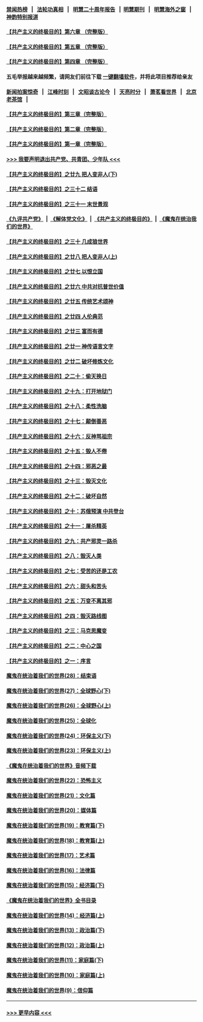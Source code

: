 #### [禁闻热榜](热点新闻.md?=0)  &nbsp;&nbsp;|&nbsp;&nbsp; [法轮功真相](https://github.com/gfw-breaker/truth/blob/master/README.md?=0) &nbsp;&nbsp;|&nbsp;&nbsp; [明慧二十周年报告](https://github.com/gfw-breaker/mh-reports/blob/master/README.md?=0) &nbsp;&nbsp;|&nbsp;&nbsp;[明慧期刊](https://github.com/gfw-breaker/mh-qikan) &nbsp;&nbsp;|&nbsp;&nbsp; [明慧海外之窗](https://github.com/gfw-breaker/mh-news/blob/master/README.md?=0) &nbsp;&nbsp;|&nbsp;&nbsp; [神韵特别报道](https://github.com/gfw-breaker/mh-news/blob/master/shenyun.md?=0)
#### [【共产主义的终极目的】第六章 （完整版）](../pages/nsc422/n11428913.md?t=03070031) 
#### [【共产主义的终极目的】第五章 （完整版）](../pages/nsc422/n11428912.md?t=03070031) 
#### [【共产主义的终极目的】第四章 （完整版）](../pages/nsc422/n11428907.md?t=03070031) 
#### 五毛举报越来越频繁，请网友们前往下载 [一键翻墙软件](https://github.com/gfw-breaker/ssr-accounts)，并将此项目推荐给亲友
#### [新闻拍案惊奇](https://github.com/gfw-breaker/banned-news/blob/master/pages/link4.md) &nbsp;&nbsp;|&nbsp;&nbsp; [江峰时刻](https://github.com/gfw-breaker/banned-news/blob/master/pages/link4.md) &nbsp;&nbsp;|&nbsp;&nbsp; [文昭谈古论今](https://github.com/gfw-breaker/banned-news/blob/master/pages/link4.md) &nbsp;&nbsp;|&nbsp;&nbsp; [天亮时分](https://github.com/gfw-breaker/banned-news/blob/master/pages/link4.md) &nbsp;&nbsp;|&nbsp;&nbsp; [萧茗看世界](https://github.com/gfw-breaker/banned-news/blob/master/pages/link4.md) &nbsp;&nbsp;|&nbsp;&nbsp; [北京老茶馆](https://github.com/gfw-breaker/banned-news/blob/master/pages/link4.md) &nbsp;&nbsp;|&nbsp;&nbsp; 
#### [【共产主义的终极目的】第三章（完整版）](../pages/nsc422/n11428848.md?t=03070031) 
#### [【共产主义的终极目的】第二章（完整版）](../pages/nsc422/n11428831.md?t=03070031) 
#### [【共产主义的终极目的】第一章（完整版）](../pages/nsc422/n11417651.md?t=03070031) 
#### [>>> 我要声明退出共产党、共青团、少年队 <<<](https://github.com/begood0513/goodnews/blob/master/quit/letter.md) 
#### [【共产主义的终极目的】之廿九 把人变非人(下)](../pages/nsc422/n11344140.md?t=03070031) 
#### [【共产主义的终极目的】之三十二 结语](../pages/nsc422/n11360535.md?t=03070031) 
#### [【共产主义的终极目的】之三十一 末世景观](../pages/nsc422/n11351129.md?t=03070031) 
#### [《九评共产党》](https://github.com/begood0513/9ping.md/blob/master/README.md) &nbsp;|&nbsp; [《解体党文化》](../../../../jtdwh.md/blob/master/README.md)  &nbsp;|&nbsp; [《共产主义的终极目的》](../../../../gczydzjmd.md/blob/master/README.md) &nbsp;|&nbsp; [《魔鬼在统治我们的世界》](../../../../mgztzwmdsj.md/blob/master/README.md) 
#### [【共产主义的终极目的】之三十 几成狼世界](../pages/nsc422/n11348280.md?t=03070031) 
#### [【共产主义的终极目的】之廿八 把人变非人(上)](../pages/nsc422/n11340492.md?t=03070031) 
#### [【共产主义的终极目的】之廿七 以恨立国](../pages/nsc422/n11336944.md?t=03070031) 
#### [【共产主义的终极目的】之廿六 中共对抗普世价值](../pages/nsc422/n11324785.md?t=03070031) 
#### [【共产主义的终极目的】之廿五 传统艺术颂神](../pages/nsc422/n11296396.md?t=03070031) 
#### [【共产主义的终极目的】之廿四 人伦典范](../pages/nsc422/n11296397.md?t=03070031) 
#### [【共产主义的终极目的】之廿三 富而有德](../pages/nsc422/n11283598.md?t=03070031) 
#### [【共产主义的终极目的】之廿一 神传语言文字](../pages/nsc422/n11263265.md?t=03070031) 
#### [【共产主义的终极目的】之廿二 破坏修炼文化](../pages/nsc422/n11245728.md?t=03070031) 
#### [【共产主义的终极目的】之二十：偷天换日](../pages/nsc422/n11238846.md?t=03070031) 
#### [【共产主义的终极目的】之十九：打开地狱门](../pages/nsc422/n11206376.md?t=03070031) 
#### [【共产主义的终极目的】之十八：柔性洗脑](../pages/nsc422/n11199994.md?t=03070031) 
#### [【共产主义的终极目的】之十七：颠倒善恶](../pages/nsc422/n11179782.md?t=03070031) 
#### [【共产主义的终极目的】之十六：反神骂祖宗](../pages/nsc422/n11166798.md?t=03070031) 
#### [【共产主义的终极目的】之十五：毁人不倦](../pages/nsc422/n11166792.md?t=03070031) 
#### [【共产主义的终极目的】之十四：邪恶之最](../pages/nsc422/n11150249.md?t=03070031) 
#### [【共产主义的终极目的】之十三：毁灭文化](../pages/nsc422/n11135227.md?t=03070031) 
#### [【共产主义的终极目的】之十二：破坏自然](../pages/nsc422/n11135214.md?t=03070031) 
#### [【共产主义的终极目的】之十：苏俄预演 中共登台](../pages/nsc422/n11118424.md?t=03070031) 
#### [【共产主义的终极目的】之十一：屠杀精英](../pages/nsc422/n11118442.md?t=03070031) 
#### [【共产主义的终极目的】之九：共产邪灵一路杀](../pages/nsc422/n11114139.md?t=03070031) 
#### [【共产主义的终极目的】之八：毁灭人类](../pages/nsc422/n11108503.md?t=03070031) 
#### [【共产主义的终极目的】之七：受苦的还是工农](../pages/nsc422/n11101809.md?t=03070031) 
#### [【共产主义的终极目的】之六：甜头和苦头](../pages/nsc422/n11096971.md?t=03070031) 
#### [【共产主义的终极目的】之五：万变不离其邪](../pages/nsc422/n11091285.md?t=03070031) 
#### [【共产主义的终极目的】之四：毁灭路线图](../pages/nsc422/n11086284.md?t=03070031) 
#### [【共产主义的终极目的】之三：马克思魔变](../pages/nsc422/n11061941.md?t=03070031) 
#### [【共产主义的终极目的】之二：中心之国](../pages/nsc422/n11047728.md?t=03070031) 
#### [【共产主义的终极目的】之一：序言](../pages/nsc422/n11086077.md?t=03070031) 
#### [魔鬼在统治着我们的世界(28)：结束语](../pages/nsc422/n10936246.md?t=03070031) 
#### [魔鬼在统治着我们的世界(27)：全球野心(下)](../pages/nsc422/n10928319.md?t=03070031) 
#### [魔鬼在统治着我们的世界(26)：全球野心(上)](../pages/nsc422/n10900318.md?t=03070031) 
#### [魔鬼在统治着我们的世界(25)：全球化](../pages/nsc422/n10788205.md?t=03070031) 
#### [魔鬼在统治着我们的世界(24)：环保主义(下)](../pages/nsc422/n10695307.md?t=03070031) 
#### [魔鬼在统治着我们的世界(23)：环保主义(上)](../pages/nsc422/n10688613.md?t=03070031) 
#### [《魔鬼在统治着我们的世界》音频下载](../pages/nsc422/n10635553.md?t=03070031) 
#### [魔鬼在统治着我们的世界(22)：恐怖主义](../pages/nsc422/n10614727.md?t=03070031) 
#### [魔鬼在统治着我们的世界(21)：文化篇](../pages/nsc422/n10597706.md?t=03070031) 
#### [魔鬼在统治着我们的世界(20)：媒体篇](../pages/nsc422/n10586579.md?t=03070031) 
#### [魔鬼在统治着我们的世界(19)：教育篇(下)](../pages/nsc422/n10564808.md?t=03070031) 
#### [魔鬼在统治着我们的世界(18)：教育篇(上)](../pages/nsc422/n10526970.md?t=03070031) 
#### [魔鬼在统治着我们的世界(17)：艺术篇](../pages/nsc422/n10499093.md?t=03070031) 
#### [魔鬼在统治着我们的世界(16)：法律篇](../pages/nsc422/n10485969.md?t=03070031) 
#### [魔鬼在统治着我们的世界(15)：经济篇(下)](../pages/nsc422/n10469975.md?t=03070031) 
#### [《魔鬼在统治着我们的世界》全书目录](../pages/nsc422/n10464261.md?t=03070031) 
#### [魔鬼在统治着我们的世界(14)：经济篇(上)](../pages/nsc422/n10457370.md?t=03070031) 
#### [魔鬼在统治着我们的世界(13)：政治篇(下)](../pages/nsc422/n10448270.md?t=03070031) 
#### [魔鬼在统治着我们的世界(12)：政治篇(上)](../pages/nsc422/n10444576.md?t=03070031) 
#### [魔鬼在统治着我们的世界(11)：家庭篇(下)](../pages/nsc422/n10440961.md?t=03070031) 
#### [魔鬼在统治着我们的世界(10)：家庭篇(上)](../pages/nsc422/n10435448.md?t=03070031) 
#### [魔鬼在统治着我们的世界(9)：信仰篇](../pages/nsc422/n10432159.md?t=03070031) 

----
#### [ >>> 更早内容 <<< ](../indexes/nsc422-earlier.md)
